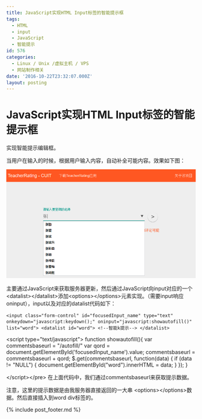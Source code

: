 ```yaml
---
title: JavaScript实现HTML Input标签的智能提示框
tags:
  - HTML
  - input
  - JavaScript
  - 智能提示
id: 576
categories:
  - Linux / Unix /虚拟主机 / VPS
  - 网站制作相关
date: '2016-10-22T23:32:07.000Z'
layout: posting
---
```


# JavaScript实现HTML Input标签的智能提示框

实现智能提示编辑框。

当用户在输入的时候，根据用户输入内容，自动补全可能内容。效果如下图：

[![111](https://raw.githubusercontent.com/ankanch/blog/master/images/wp-content/uploads/2016/10/111.png)](https://raw.githubusercontent.com/ankanch/blog/master/images/wp-content/uploads/2016/10/111.png)

主要通过JavaScript来获取服务器更新，然后通过JavaScript向input对应的一个&lt;datalist&gt;&lt;/datalist&gt;添加&lt;options&gt;&lt;/options&gt;元素实现。（需要input响应oninput），input以及对应的datalist代码如下：

```
<input class="form-control" id="focusedInput_name" type="text" onkeydown="javascript:keydown();" oninput="javascript:showautofill()" list="word"> <datalist id="word"> <!--智能k提示--> </datalist>
```

&lt;script type="text/javascript"&gt; function showautofill\(\){ var commentsbaseurl = "/autofill/" var qord = document.getElementById\('focusedInput\_name'\).value; commentsbaseurl = commentsbaseurl + qord; $.get\(commentsbaseurl, function\(data\) { if \(data != "NULL"\) { document.getElementById\("word"\).innerHTML = data; } }\); }

&lt;/script&gt;&lt;/pre&gt; 在上面代码中，我们通过commentsbaseurl来获取提示数据。

注意，这里的提示数据是由我服务器直接返回的一大串 &lt;options&gt;&lt;/options&gt;数据。然后直接插入到word div标签的。



{% include post_footer.md %}